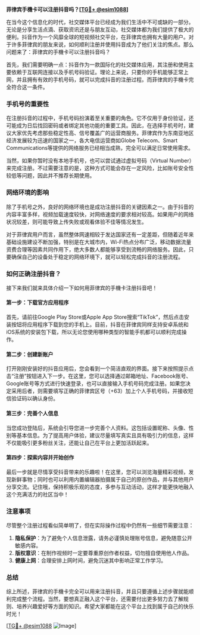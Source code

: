 **菲律宾手機卡可以注册抖音吗？[[TG💪+ @esim1088](https://t.me/s/esim1088)]**

在当今这个信息化的时代，社交媒体平台已经成为我们生活中不可或缺的一部分。无论是分享生活点滴、获取资讯还是与朋友互动，社交媒体都为我们提供了极大的便利。抖音作为一个风靡全球的短视频社交平台，在菲律宾也拥有大量的用户。对于许多菲律宾的朋友来说，如何顺利注册并使用抖音成为了他们关注的焦点。那么问题来了：菲律宾的手機卡可以注册抖音吗？

首先，我们需要明确一点：抖音作为一款国际化的社交媒体应用，其注册和使用主要依赖于互联网连接以及手机号码验证。理论上来说，只要你的手机能够正常上网，并且拥有有效的手机号码，就可以完成抖音的注册过程。而菲律宾的手機卡完全符合这一条件。

### 手机号的重要性

在注册抖音的过程中，手机号码扮演着至关重要的角色。它不仅用于身份验证，还可能成为日后找回密码或者绑定其他功能的重要工具。因此，在选择手机号时，建议大家优先考虑那些稳定性高、信号覆盖广的运营商服务。菲律宾作为东南亚地区经济发展较为迅速的国家之一，各大电信运营商如Globe Telecom、Smart Communications等提供的网络服务已经相当成熟，完全可以满足日常使用需求。

当然，如果你暂时没有本地手机号，也可以尝试通过虚拟号码（Virtual Number）来完成注册。不过需要注意的是，这种方式可能会存在一定风险，比如账号安全性较低等问题，因此并不推荐长期使用。

### 网络环境的影响

除了手机号之外，良好的网络环境也是成功注册抖音的关键因素之一。由于抖音的内容丰富多样，视频加载速度较快，对网络速度的要求相对较高。如果用户的网络状况较差，则可能导致上传失败或观看体验不佳等情况发生。

对于菲律宾用户而言，虽然整体网速相较于发达国家还有一定差距，但随着近年来基础设施建设不断加强，特别是在大城市内，Wi-Fi热点分布广泛，移动数据流量资费合理等因素共同作用下，绝大多数人都能够享受到流畅的网络服务。因此，只要确保自己的设备处于稳定的网络环境下，就可以轻松完成抖音的注册流程。

### 如何正确注册抖音？

接下来我们就来具体介绍一下如何用菲律宾的手機卡注册抖音吧！

#### 第一步：下载官方应用程序
首先，请前往Google Play Store或Apple App Store搜索“TikTok”，然后点击安装按钮将应用程序下载到您的手机上。目前，抖音在菲律宾同样支持安卓系统和iOS系统的安装包下载，所以无论您使用哪种类型的智能手机都可以顺利完成操作。

#### 第二步：创建新账户
打开刚刚安装好的抖音应用后，您会看到一个简洁直观的界面。接下来按照提示点击“注册”按钮进入下一步。在这里，您可以选择通过邮箱地址、Facebook账号、Google账号等方式进行快速登录，也可以直接输入手机号码完成注册。如果您决定采用后者，则需要填写正确的菲律宾区号（+63）加上个人手机号码，并接收短信验证码以确认身份。

#### 第三步：完善个人信息
当您成功登陆后，系统会引导您进一步完善个人资料。这包括设置昵称、头像、性别等基本信息。为了提高用户体验，建议尽量填写真实且具有吸引力的信息，这样不仅能吸引更多粉丝关注，还能让自己在平台上更加活跃起来。

#### 第四步：探索内容并开始创作
最后一步就是尽情享受抖音带来的乐趣啦！在这里，您可以浏览海量精彩视频，发现新鲜事物；同时也可以利用内置编辑器拍摄属于自己的原创作品，并与其他用户分享交流。记住哦，保持积极乐观的态度，多参与互动活动，这样才能更快地融入这个充满活力的社区当中！

### 注意事项

尽管整个注册过程看似简单明了，但在实际操作过程中仍然有一些细节需要注意：

1. **隐私保护**：为了避免个人信息泄露，请务必谨慎处理账号信息，避免随意公开敏感内容。
2. **版权意识**：在制作视频时一定要尊重原创作者权益，切勿擅自使用他人作品。
3. **健康上网**：合理安排上网时间，避免沉迷其中影响正常工作学习。

### 总结

综上所述，菲律宾的手機卡完全可以用来注册抖音，并且只要遵循上述步骤就能顺利完成整个流程。当然，要想真正融入这个平台，还需要付出更多努力去了解规则、培养兴趣爱好等方面的知识。希望大家都能在这个平台上找到属于自己的快乐时光！

[[TG💪+ @esim1088](https://t.me/s/esim1088) ![Image](https://i.postimg.cc/4NQfJmqS/Snipaste-2025-05-13-00-14-12.png)]